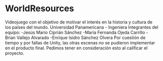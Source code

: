 # WorldResources
 Videojuego con el objetivo de motivar el interés en la historia y cultura de los países del mundo.
 Universidad Panamericana - Ingeniera
 Integrantes del equipo:
 -Jesús Mario Ciprián Sánchez
 -Maria Fernanda Ojeda Carrillo
 -Brian Vallejo Alvarado
 -Enrique Isidro Sánchez Olvera
Por cuestión de tiempo y por fallas de Unity, las otras escenas no se pudieron implementar en el producto final. Pedimos tener en consideración esto al calificar el proyecto. 
